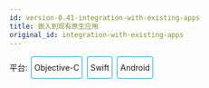 ```yaml
---
id: version-0.41-integration-with-existing-apps
title: 嵌入到现有原生应用
original_id: integration-with-existing-apps
---
```


<div class="integration-toggler">
<style>
.integration-toggler {
  margin-bottom: 10px;
}
.integration-toggler a {
  display: inline-block;
  padding: 10px 5px;
  margin: 2px;
  border: 1px solid #05A5D1;
  border-radius: 3px;
  text-decoration: none !important;
}
.display-platform-objc .integration-toggler .button-objc,
.display-platform-swift .integration-toggler .button-swift,
.display-platform-android .integration-toggler .button-android {
  background-color: #05A5D1;
  color: white;
}
.md-block { display: none; }
.md-block img { max-width:650px; }
.display-platform-objc .objc,
.display-platform-swift .swift,
.display-platform-android .android {
  display: block;
}
</style>
<span>平台:</span>
<a class="button-objc" onclick="display('platform', 'objc')">Objective-C</a>
<a class="button-swift" onclick="display('platform', 'swift')">Swift</a>
<a class="button-android" onclick="display('platform', 'android')">Android</a>
</div>
<div markdown class="md-block objc swift android">

## 核心概念

如果你正准备从头开始制作一个新的应用，那么 React Native 会是个非常好的选择。但如果你只想给现有的原生应用中添加一两个视图或是业务流程，React Native 也同样不在话下。只需简单几步，你就可以给原有应用加上新的基于 React Native 的特性、画面和视图等。

</div>
<div markdown class="md-block objc swift">

把 React Native 组件植入到 iOS 应用中有如下几个主要步骤：

1.  首先当然要了解你要植入的 React Native 组件。
2.  创建一个`Podfile`，在其中以`subspec`的形式填写所有你要植入的 React Native 的组件。
3.  创建 js 文件，编写 React Native 组件的 js 代码。
4.  添加一个事件处理函数，用于创建一个`RCTRootView`。这个`RCTRootView`正是用来承载你的 React Native 组件的，而且它必须对应你在`index.ios.js`中使用`AppRegistry`注册的模块名字。
5.  启动 React Native 的 Packager 服务，运行应用。
6.  根据需要添加更多 React Native 的组件。
7.  [调试](debugging.html)。
8.  准备[部署发布](running-on-device-ios.html) （比如可以利用`react-native-xcode.sh`脚本）。
9.  发布应用，升职加薪，走向人生巅峰！😘

</div>
<div markdown class="md-block android">

把 React Native 组件植入到 Android 应用中有如下几个主要步骤：

1.  首先当然要了解你要植入的 React Native 组件。
2.  在 Android 项目根目录中使用 npm 来安装`react-native` ，这样同时会创建一个`node_modules/`的目录。
3.  创建 js 文件，编写 React Native 组件的 js 代码。
4.  在`build.gradle`文件中添加`com.facebook.react:react-native:+`，以及一个指向`node_nodules/`目录中的`react-native`预编译库的`maven`路径。
5.  创建一个 React Native 专属的`Activity`，在其中再创建`ReactRootView`。
6.  启动 React Native 的 Packager 服务，运行应用。
7.  根据需要添加更多 React Native 的组件。
8.  在真机上[运行](running-on-device-android.html)、[调试](debugging.html)。
9.  [打包](signed-apk-android.html)。
10. 发布应用，升职加薪，走向人生巅峰！😘

</div>
<div markdown class="md-block objc swift android">

## 开发环境准备

</div>
<div markdown class="md-block android">

首先按照[开发环境搭建教程](getting-started.html)来安装 React Native 在安卓平台上所需的一切依赖软件（比如`npm`）。

</div>
<div markdown class="md-block objc swift">

### 基础环境

首先按照[开发环境搭建教程](getting-started.html)来安装 React Native 在 iOS 平台上所需的一切依赖软件（比如`npm`）。

### CocoaPods

[CocoaPods](http://cocoapods.org)是针对 iOS 和 Mac 开发的包管理工具。我们用它来把 React Native 框架的代码下载下来并添加到你当前的项目中。

```bash
$ sudo gem install cocoapods
```

> 从技术上来讲，我们完全可以跳过 CocoaPods，但是这样一来我们就需要手工来完成很多配置项。CocoaPods 可以帮我们完成这些繁琐的工作。

## 示例 App

</div>
<div markdown class="md-block objc">

在本教程中我们用于[示范的 app](https://github.com/JoelMarcey/iOS-2048)是一个[2048](https://en.wikipedia.org/wiki/2048_(video_game)类型的游戏。 下面是这个游戏还没有植入 React Native 时的主界面：

</div>
<div markdown class="md-block swift">

在本教程中我们用于[示范的 app](https://github.com/JoelMarcey/swift-2048)是一个[2048](https://en.wikipedia.org/wiki/2048_(video_game)类型的游戏。下面是这个游戏还没有植入React Native 时的主界面：

</div>
<div markdown class="md-block objc swift">

![Before RN Integration](img/react-native-existing-app-integration-ios-before.png)

## 依赖包

React Native 的植入过程同时需要 React 和 React Native 两个 node 依赖包。

### `package.json`

我们把具体的依赖包记录在`package.json`文件中。如果项目根目录中没有这个文件，那就自己创建一个。

> 对于一个典型的 React Native 项目来说，一般`package.json`和`index.ios.js`等文件会放在项目的根目录下。而 iOS 相关的原生代码会放在一个名为`ios/`的子目录中,这里也同时放着你的 Xcode 项目文件（`.xcodeproj`）。

下面是一个最简单的`package.json`的内容示例。

> 示例中的`version`字段没有太大意义（除非你要把你的项目发布到 npm 仓库）。`scripts`中是用于启动 packager 服务的命令。`dependencies`中的 react 和 react-native 的版本取决于你的具体需求。一般来说我们推荐使用最新版本。你可以使用`npm info react`和`npm info react-native`来查看当前的最新版本。另外，react-native 对 react 的版本有严格要求，高于或低于某个范围都不可以。本文无法在这里列出所有 react native 和对应的 react 版本要求，只能提醒读者先尝试执行 npm install，然后注意观察安装过程中的报错信息，例如`require react@某.某.某版本, but none was installed`，然后根据这样的提示，执行`npm i -S react@某.某.某版本`。

</div><div markdown class="md-block objc">

```bash
{
  "name": "NumberTileGame",
  "version": "0.0.1",
  "private": true,
  "scripts": {
    "start": "node node_modules/react-native/local-cli/cli.js start"
  },
  "dependencies": {
    "react": "15.4.1",
    "react-native": "0.39.2"
  }
}
```

</div><div markdown class="md-block swift">

```bash
{
  "name": "swift-2048",
  "version": "0.0.1",
  "private": true,
  "scripts": {
    "start": "node node_modules/react-native/local-cli/cli.js start"
  },
  "dependencies": {
    "react": "15.4.1",
    "react-native": "0.39.2"
  }
}
```

</div><div markdown class="md-block objc swift">

### 安装依赖包

使用 npm（node 包管理器，Node package manager）来安装 React 和 React Native 模块。这些模块会被安装到项目根目录下的`node_modules/`目录中。
在包含有 package.json 文件的目录（一般也就是项目根目录）中运行下列命令来安装：

```bash
$ npm install
```

## React Native 框架

React Native 框架整体是作为 node 模块安装到项目中的。下一步我们需要在 CocoaPods 的`Podfile`中指定我们所需要使用的组件。

### Subspecs

在你开始把 React Native 植入到你的应用中之前，首先要决定具体整合的是 React Native 框架中的哪些部分。而这就是`subspec`要做的工作。在创建`Podfile`文件的时候，需要指定具体安装哪些 React Native 的依赖库。所指定的每一个库就称为一个`subspec`。

可用的`subspec`都列在[`node_modules/react-native/React.podspec`](https://github.com/facebook/react-native/blob/master/React.podspec)中，基本都是按其功能命名的。一般来说你首先需要添加`Core`，这一`subspec`包含了必须的`AppRegistry`、`StyleSheet`、`View`以及其他的一些 React Native 核心库。如果你想使用 React Native 的`Text`库（即`<Text>`组件），那就需要添加`RCTText`的`subspec`。同理，`Image`需要加入`RCTImage`，等等。

#### Podfile

在 React 和 React Native 模块成功安装到`node_modules`目录之后，你就可以开始创建`Podfile`以便选择所需的组件安装到应用中。

创建`Podfile`的最简单的方式就是在 iOS 原生代码所在的目录中使用 CocoaPods 的`init`命令：

```bash
## 在iOS原生代码所在的目录中（也就是`.xcodeproj`文件所在的目录）执行：
$ pod init
```

`Podfile`会创建在执行命令的目录中。你需要调整其内容以满足你的植入需求。调整后的`Podfile`的内容看起来类似下面这样：

</div><div markdown class="md-block objc">

```
# target的名字一般与你的项目名字相同
target 'NumberTileGame' do

  # 'node_modules'目录一般位于根目录中
  # 但是如果你的结构不同，那你就要根据实际路径修改下面的`:path`
  pod 'React', :path => '../node_modules/react-native', :subspecs => [
    'Core',
    'RCTText',
    'RCTNetwork',
    'RCTWebSocket', # 这个模块是用于调试功能的
    # 在这里继续添加你所需要的模块
  ]

end
```

</div><div markdown class="md-block swift">

```
source 'https://github.com/CocoaPods/Specs.git'

# 对于Swift应用来说下面两句是必须的
platform :ios, '8.0'
use_frameworks!

# target的名字一般与你的项目名字相同
target 'swift-2048' do

  # 'node_modules'目录一般位于根目录中
  # 但是如果你的结构不同，那你就要根据实际路径修改下面的`:path`
  pod 'React', :path => '../node_modules/react-native', :subspecs => [
    'Core',
    'RCTText',
    'RCTNetwork',
    'RCTWebSocket', # 这个模块是用于调试功能的
    # 在这里继续添加你所需要的模块
  ]

end
```

</div><div markdown class="md-block objc swift">

#### Pod 安装

创建好了`Podfile`后，就可以开始安装 React Native 的 pod 包了。

```bash
$ pod install
```

然后你应该可以看到类似下面的输出(译注：同样由于众所周知的网络原因，pod install 的过程在国内非常不顺利，请自行配备稳定的翻墙工具，或是尝试一些[镜像源](https://www.baidu.com/s?ie=utf-8&f=3&rsv_bp=1&ch=2&tn=98010089_dg&wd=cocoapods%20%E9%95%9C%E5%83%8F&oq=cocoapods%E9%95%9C%E5%83%8F&rsv_pq=8fe4602600052d40&rsv_t=5d9fNEvNrqwcBS3rvMCKw0Cc%2FoW6XdW%2Bm4zks2nF3BxZ6cyWtJx1g%2F39Id6cUzeRTLM&rqlang=cn&rsv_enter=0&inputT=809&rsv_sug3=9&rsv_sug1=7&rsv_sug7=100&prefixsug=cocoapods%20%E9%95%9C%E5%83%8F&rsp=0&rsv_sug4=1010))：

```bash
Analyzing dependencies
Fetching podspec for `React` from `../node_modules/react-native`
Downloading dependencies
Installing React (0.26.0)
Generating Pods project
Integrating client project
Sending stats
Pod installation complete! There are 3 dependencies from the Podfile and 1 total pod installed.
```

</div><div markdown class="md-block swift">

> 如果你看到类似"_The `swift-2048 [Debug]` target overrides the `FRAMEWORK_SEARCH_PATHS` build setting defined in `Pods/Target Support Files/Pods-swift-2048/Pods-swift-2048.debug.xcconfig`. This can lead to problems with the CocoaPods installation_"的警告，请查看 Xcode 的`Build Settings`中的`Framework Search Paths`选项，确保其中的`Debug`和`Release`都只包含`$(inherited)`。

</div><div markdown class="md-block objc swift">

## 代码集成

现在我们已经准备好了所有依赖，可以开始着手修改原生代码来把 React Native 真正植入到应用中了。在我们的 2048 示例中，首先尝试添加一个显示有"High Score"（得分排行榜）的 React Native 页面。

### React Native 组件

我们首先要写的是"High Score"（得分排行榜）的 JavaScript 端的代码。

#### 创建一个`index.ios.js`文件

首先创建一个空的`index.ios.js`文件。一般来说我们把它放置在项目根目录下。

> `index.ios.js`是 React Native 应用在 iOS 上的入口文件。而且它是不可或缺的！它可以是个很简单的文件，简单到可以只包含一行`require/import`导入语句。本教程中为了简单示范，把全部的代码都写到了`index.ios.js`里（当然实际开发中我们并不推荐这样做）。

```bash
# 在项目根目录执行以下命令创建文件：
$ touch index.ios.js
```

#### 添加你自己的 React Native 代码

在`index.ios.js`中添加你自己的组件。这里我们只是简单的添加一个`<Text>`组件，然后用一个带有样式的`<View>`组件把它包起来。

```js
"use strict";

import React from "react";
import { AppRegistry, StyleSheet, Text, View } from "react-native";

class RNHighScores extends React.Component {
  render() {
    var contents = this.props["scores"].map(score => (
      <Text key={score.name}>
        {score.name}:{score.value}
        {"\n"}
      </Text>
    ));
    return (
      <View style={styles.container}>
        <Text style={styles.highScoresTitle}>2048 High Scores!</Text>
        <Text style={styles.scores}>{contents}</Text>
      </View>
    );
  }
}

const styles = StyleSheet.create({
  container: {
    flex: 1,
    justifyContent: "center",
    alignItems: "center",
    backgroundColor: "#FFFFFF"
  },
  highScoresTitle: {
    fontSize: 20,
    textAlign: "center",
    margin: 10
  },
  scores: {
    textAlign: "center",
    color: "#333333",
    marginBottom: 5
  }
});

// 整体js模块的名称
AppRegistry.registerComponent("RNHighScores", () => RNHighScores);
```

> `RNHighScores`是整体 js 模块（即你所有的 js 代码）的名称。你在 iOS 原生代码中添加 React Native 视图时会用到这个名称。

## The Magic: `RCTRootView`

现在我们已经在`index.ios.js`中创建了 React Native 组件，下一步就是把这个组件添加给一个新的或已有的`ViewController`。 The easiest path to take is to optionally create an event path to your component and then add that component to an existing `ViewController`.

We will tie our React Native component with a new native view in the `ViewController` that will actually host it called `RCTRootView` .

### Create an Event Path

You can add a new link on the main game menu to go to the "High Score" React Native page.

![Event Path](img/react-native-add-react-native-integration-link.png)

#### 事件处理

We will now add an event handler from the menu link. A method will be added to the main `ViewController` of your application. This is where `RCTRootView` comes into play.

When you build a React Native application, you use the React Native packager to create an `index.ios.bundle` that will be served by the React Native server. Inside `index.ios.bundle` will be our `RNHighScore` module. So, we need to point our `RCTRootView` to the location of the `index.ios.bundle` resource (via `NSURL`) and tie it to the module.

We will, for debugging purposes, log that the event handler was invoked. Then, we will create a string with the location of our React Native code that exists inside the `index.ios.bundle`. Finally, we will create the main `RCTRootView`. Notice how we provide `RNHighScores` as the `moduleName` that we created [above](#the-react-native-component) when writing the code for our React Native component.

</div><div markdown class="md-block objc">

首先导入`RCTRootView`的头文件。

```
#import "RCTRootView.h"
```

> 这里的`initialProperties` are here for illustration purposes so we have some data for our high score screen. In our React Native component, we will use `this.props` to get access to that data.

```
- (IBAction)highScoreButtonPressed:(id)sender {
    NSLog(@"High Score Button Pressed");
    NSURL *jsCodeLocation = [NSURL
                             URLWithString:@"http://localhost:8081/index.ios.bundle?platform=ios"];
    RCTRootView *rootView =
      [[RCTRootView alloc] initWithBundleURL : jsCodeLocation
                           moduleName        : @"RNHighScores"
                           initialProperties :
                             @{
                               @"scores" : @[
                                 @{
                                   @"name" : @"Alex",
                                   @"value": @"42"
                                  },
                                 @{
                                   @"name" : @"Joel",
                                   @"value": @"10"
                                 }
                               ]
                             }
                           launchOptions    : nil];
    UIViewController *vc = [[UIViewController alloc] init];
    vc.view = rootView;
    [self presentViewController:vc animated:YES completion:nil];
}
```

> Note that `RCTRootView initWithURL` starts up a new JSC VM. To save resources and simplify the communication between RN views in different parts of your native app, you can have multiple views powered by React Native that are associated with a single JS runtime. To do that, instead of using `[RCTRootView alloc] initWithURL`, use [`RCTBridge initWithBundleURL`](https://github.com/facebook/react-native/blob/master/React/Base/RCTBridge.h#L93) to create a bridge and then use `RCTRootView initWithBridge`.

</div><div markdown class="md-block swift">

首先`import`导入`React`库。

```
import React
```

> The `initialProperties` are here for illustration purposes so we have some data for our high score screen. In our React Native component, we will use `this.props` to get access to that data.

```
@IBAction func highScoreButtonTapped(sender : UIButton) {
  NSLog("Hello")
  let jsCodeLocation = URL(string: "http://localhost:8081/index.ios.bundle?platform=ios")
  let mockData:NSDictionary = ["scores":
      [
          ["name":"Alex", "value":"42"],
          ["name":"Joel", "value":"10"]
      ]
  ]

  let rootView = RCTRootView(
      bundleURL: jsCodeLocation,
      moduleName: "RNHighScores",
      initialProperties: mockData as [NSObject : AnyObject],
      launchOptions: nil
  )
  let vc = UIViewController()
  vc.view = rootView
  self.present(vc, animated: true, completion: nil)
}
```

> 注意`RCTRootView bundleURL` starts up a new JSC VM. To save resources and simplify the communication between RN views in different parts of your native app, you can have multiple views powered by React Native that are associated with a single JS runtime. To do that, instead of using `RCTRootView bundleURL`, use [`RCTBridge initWithBundleURL`](https://github.com/facebook/react-native/blob/master/React/Base/RCTBridge.h#L93) to create a bridge and then use `RCTRootView initWithBridge`.

</div><div markdown class="md-block objc">

> When moving your app to production, the `NSURL` can point to a pre-bundled file on disk via something like `[[NSBundle mainBundle] URLForResource:@"main" withExtension:@"jsbundle"];`. You can use the `react-native-xcode.sh` script in `node_modules/react-native/packager/` to generate that pre-bundled file.

</div><div markdown class="md-block swift">

> When moving your app to production, the `NSURL` can point to a pre-bundled file on disk via something like `let mainBundle = NSBundle(URLForResource: "main" withExtension:"jsbundle")`. You can use the `react-native-xcode.sh` script in `node_modules/react-native/packager/` to generate that pre-bundled file.

</div><div markdown class="md-block objc swift">

#### Wire Up

Wire up the new link in the main menu to the newly added event handler method.

![Event Path](img/react-native-add-react-native-integration-wire-up.png)

> One of the easier ways to do this is to open the view in the storyboard and right click on the new link. Select something such as the `Touch Up Inside` event, drag that to the storyboard and then select the created method from the list provided.

## 测试植入结果

You have now done all the basic steps to integrate React Native with your current application. Now we will start the React Native packager to build the `index.ios.bundle` packager and the server running on `localhost` to serve it.

### App Transport Security

Apple has blocked implicit cleartext HTTP resource loading. So we need to add the following our project's `Info.plist` (or equivalent) file.

```xml
<key>NSAppTransportSecurity</key>
<dict>
    <key>NSExceptionDomains</key>
    <dict>
        <key>localhost</key>
        <dict>
            <key>NSTemporaryExceptionAllowsInsecureHTTPLoads</key>
            <true/>
        </dict>
    </dict>
</dict>
```

### 运行 Packager

```bash
# From the root of your project, where the `node_modules` directory is located.
$ npm start
```

### 运行应用

如果你使用的是 Xcode，那么照常编译和运行应用即可。如果你没有使用 Xcode（但是你仍然必须安装 Xcode），则可以在命令行中使用以下命令来运行应用：

```bash
# 在项目的根目录中执行：
$ react-native run-ios
```

In our sample application, you should see the link to the "High Scores" and then when you click on that you will see the rendering of your React Native component.

Here is the _native_ application home screen:

![Home Screen](img/react-native-add-react-native-integration-example-home-screen.png)

Here is the _React Native_ high score screen:

![High Scores](img/react-native-add-react-native-integration-example-high-scores.png)

> If you are getting module resolution issues when running your application please see [this GitHub issue](https://github.com/facebook/react-native/issues/4968) for information and possible resolution. [This comment](https://github.com/facebook/react-native/issues/4968#issuecomment-220941717) seemed to be the latest possible resolution.

### 看一下完整的代码变更

</div><div markdown class="md-block objc">

你可以在这个[GitHub 提交记录](https://github.com/JoelMarcey/iOS-2048/commit/9ae70c7cdd53eb59f5f7c7daab382b0300ed3585)里查看一次完整的植入过程具体有哪些代码/文件变更。

</div><div markdown class="md-block swift">

你可以在这个[GitHub 提交记录](https://github.com/JoelMarcey/swift-2048/commit/13272a31ee6dd46dc68b1dcf4eaf16c1a10f5229)里查看一次完整的植入过程具体有哪些代码/文件变更。

</div><div markdown class="md-block android">

## 在应用中添加 JS 代码

在项目的根目录中运行：

    $ npm init
    $ npm install --save react react-native
    $ curl -o .flowconfig https://raw.githubusercontent.com/facebook/react-native/master/.flowconfig

`npm init`创建了一个空的 node 模块（其实就是创建了一个 package.json 描述文件），而`npm install`则创建了 node_modules 目录并把 react 和 react-native 下载到了其中。至于第三步 curl 命令，其实质是`下载`.flowconfig 配置文件，这个文件用于约束 js 代码的写法。这一步非必需，可跳过。下面我们打开新创建的`package.json`文件，然后在其`scripts`字段中加入:

    "start": "node node_modules/react-native/local-cli/cli.js start"

现在你的`package.json`内容应该类似这样：

```bash
{
  "name": "NumberTileGame",
  "version": "0.0.1",
  "private": true,
  "scripts": {
    "start": "node node_modules/react-native/local-cli/cli.js start"
  },
  "dependencies": {
    "react": "15.4.1",
    "react-native": "0.39.2"
  }
}
```

> 示例中的`version`字段没有太大意义（除非你要把你的项目发布到 npm 仓库）。`scripts`中是用于启动 packager 服务的命令。`dependencies`中的 react 和 react-native 的版本取决于你的具体需求。一般来说我们推荐使用最新版本。你可以使用`npm info react`和`npm info react-native`来查看当前的最新版本。另外，react-native 对 react 的版本有严格要求，高于或低于某个范围都不可以。本文无法在这里列出所有 react native 和对应的 react 版本要求，只能提醒读者先尝试执行 npm install，然后注意观察安装过程中的报错信息，例如`require react@某.某.某版本, but none was installed`，然后根据这样的提示，执行`npm i -S react@某.某.某版本`。

接下来在项目根目录中创建`index.android.js`文件，然后将下面的代码复制粘贴进来：

```js
"use strict";

import React from "react";
import { AppRegistry, StyleSheet, Text, View } from "react-native";

class HelloWorld extends React.Component {
  render() {
    return (
      <View style={styles.container}>
        <Text style={styles.hello}>Hello, World</Text>
      </View>
    );
  }
}
var styles = StyleSheet.create({
  container: {
    flex: 1,
    justifyContent: "center"
  },
  hello: {
    fontSize: 20,
    textAlign: "center",
    margin: 10
  }
});

AppRegistry.registerComponent("HelloWorld", () => HelloWorld);
```

## 准备工作

在你的 app 中 `build.gradle` 文件中添加 React Native 依赖:

```
 dependencies {
     ...
     compile "com.facebook.react:react-native:+" // From node_modules.
 }
```

> 你想要指定构建时的 React Native 版本，请用 `npm` 已下载的本地 React Native 的版本号替换 `+` 。

在项目的 `build.gradle` 文件中为 React Native 添加一个 maven 依赖的入口，必须写在 "allprojects" 代码块中:

```
allprojects {
    repositories {
        ...
        maven {
            // All of React Native (JS, Android binaries) is installed from npm
            url "$rootDir/../node_modules/react-native/android"
        }
    }
    ...
}
```

> 确保依赖路径的正确！以免在 Android Studio 运行 Gradle 同步构建时抛出 “Failed to resolve: com.facebook.react:react-native:0.x.x" 异常。

接着，在 `AndroidManifest.xml` 清单文件中声明网络权限:

    <uses-permission android:name="android.permission.INTERNET" />

如果需要访问 `DevSettingsActivity` 界面，也需要在 `AndroidManifest.xml` 中声明:

    <activity android:name="com.facebook.react.devsupport.DevSettingsActivity" />

This is only really used in dev mode when reloading JavaScript from the development server, so you can strip this in release builds if you need to.

## 添加原生代码

想要通过原生代码调用 React Native ，就像这样，我们需要在一个 `Activity` 中创建一个 `ReactRootView` 对象，将它关联一个 React application 并设为界面的主视图。

> 如果你想在安卓 5.0 以下的系统上运行，请用 `com.android.support:appcompat` 包中的 `AppCompatActivity` 代替 `Activity` 。

```java
public class MyReactActivity extends Activity implements DefaultHardwareBackBtnHandler {
    private ReactRootView mReactRootView;
    private ReactInstanceManager mReactInstanceManager;

    @Override
    protected void onCreate(Bundle savedInstanceState) {
        super.onCreate(savedInstanceState);

        mReactRootView = new ReactRootView(this);
        mReactInstanceManager = ReactInstanceManager.builder()
                .setApplication(getApplication())
                .setBundleAssetName("index.android.bundle")
                .setJSMainModuleName("index.android")
                .addPackage(new MainReactPackage())
                .setUseDeveloperSupport(BuildConfig.DEBUG)
                .setInitialLifecycleState(LifecycleState.RESUMED)
                .build();

        // 注意这里的HelloWorld必须对应“index.android.js”中的
        // “AppRegistry.registerComponent()”的第一个参数
        mReactRootView.startReactApplication(mReactInstanceManager, "HelloWorld", null);

        setContentView(mReactRootView);
    }

    @Override
    public void invokeDefaultOnBackPressed() {
        super.onBackPressed();
    }
}
```

> 如果你的项目名字不是叫“HelloWorld”，则需要将“index.android.js”中的“AppRegistry.registerComponent()”方法中的第一个参数替换为对应的名字。

如果你使用的是 Android Studio , 请用 `Alt + Enter` 为 MyReactActivity 类导包。当你使用了不止一个 `...facebook...` 包时，请谨慎选择要导入的类。

我们需要把 `MyReactActivity` 的主题设定为 `Theme.AppCompat.Light.NoActionBar` ，因为里面有许多组件都使用了这一主题。

```xml
<activity
  android:name=".MyReactActivity"
  android:label="@string/app_name"
  android:theme="@style/Theme.AppCompat.Light.NoActionBar">
</activity>
```

> A `ReactInstanceManager` can be shared amongst multiple activities and/or fragments. You will want to make your own `ReactFragment` or `ReactActivity` and have a singleton _holder_ that holds a `ReactInstanceManager`. When you need the `ReactInstanceManager` (e.g., to hook up the `ReactInstanceManager` to the lifecycle of those Activities or Fragments) use the one provided by the singleton.

Next, we need to pass some activity lifecycle callbacks down to the `ReactInstanceManager`:

```java
@Override
protected void onPause() {
    super.onPause();

    if (mReactInstanceManager != null) {
        mReactInstanceManager.onHostPause(this);
    }
}

@Override
protected void onResume() {
    super.onResume();

    if (mReactInstanceManager != null) {
        mReactInstanceManager.onHostResume(this, this);
    }
}

@Override
protected void onDestroy() {
    super.onDestroy();

    if (mReactInstanceManager != null) {
        mReactInstanceManager.onHostDestroy();
    }
}
```

We also need to pass back button events to React Native:

```java
@Override
 public void onBackPressed() {
    if (mReactInstanceManager != null) {
        mReactInstanceManager.onBackPressed();
    } else {
        super.onBackPressed();
    }
}
```

This allows JavaScript to control what happens when the user presses the hardware back button (e.g. to implement navigation). When JavaScript doesn't handle a back press, your `invokeDefaultOnBackPressed` method will be called. By default this simply finishes your `Activity`.

Finally, we need to hook up the dev menu. By default, this is activated by (rage) shaking the device, but this is not very useful in emulators. So we make it show when you press the hardware menu button (use `Ctrl + M` if you're using Android Studio emulator):

```java
@Override
public boolean onKeyUp(int keyCode, KeyEvent event) {
    if (keyCode == KeyEvent.KEYCODE_MENU && mReactInstanceManager != null) {
        mReactInstanceManager.showDevOptionsDialog();
        return true;
    }
    return super.onKeyUp(keyCode, event);
}
```

现在 activity 已就绪，可以运行一些 JavaScript 代码了。

### 配置权限以便开发中的红屏错误能正确显示

If your app is targeting the Android `API level 23` or greater, make sure you have the `overlay` permission enabled for the development build. You can check it with `Settings.canDrawOverlays(this);`. This is required in dev builds because react native development errors must be displayed above all the other windows. Due to the new permissions system introduced in the API level 23, the user needs to approve it. This can be acheived by adding the following code to the Activity file in the onCreate() method. OVERLAY_PERMISSION_REQ_CODE is a field of the class which would be responsible for passing the result back to the Activity.

```java
if (Build.VERSION.SDK_INT >= Build.VERSION_CODES.M) {
    if (!Settings.canDrawOverlays(this)) {
        Intent intent = new Intent(Settings.ACTION_MANAGE_OVERLAY_PERMISSION,
                                   Uri.parse("package:" + getPackageName()));
        startActivityForResult(intent, OVERLAY_PERMISSION_REQ_CODE);
    }
}
```

Finally, the `onActivityResult()` method (as shown in the code below) has to be overridden to handle the permission Accepted or Denied cases for consistent UX.

```java
@Override
protected void onActivityResult(int requestCode, int resultCode, Intent data) {
    if (requestCode == OVERLAY_PERMISSION_REQ_CODE) {
        if (Build.VERSION.SDK_INT >= Build.VERSION_CODES.M) {
            if (!Settings.canDrawOverlays(this)) {
                // SYSTEM_ALERT_WINDOW permission not granted...
            }
        }
    }
}
```

## 运行你的应用

运行应用首先需要启动开发服务器（Packager）。你只需在项目根目录中执行以下命令即可：

    $ npm start

Now build and run your Android app as normal (`./gradlew installDebug` from command-line; in Android Studio just create debug build as usual).

> If you are using Android Studio for your builds and not the Gradle Wrapper directly, make sure you install [watchman](https://facebook.github.io/watchman/) before running `npm start`. It will prevent the packager from crashing due to conflicts between Android Studio and the React Native packager.

Once you reach your React-powered activity inside the app, it should load the JavaScript code from the development server and display:

![Screenshot](img/EmbeddedAppAndroid.png)

## 在 Android Studio 中打包

你也可以使用 Android Studio 来打包！You can use Android Studio to create your release builds too! It’s as easy as creating release builds of your previously-existing native Android app. There’s just one additional step, which you’ll have to do before every release build. You need to execute the following to create a React Native bundle, which’ll be included with your native Android app:

    $ react-native bundle --platform android --dev false --entry-file index.android.js --bundle-output android/com/your-company-name/app-package-name/src/main/assets/index.android.bundle --assets-dest android/com/your-company-name/app-package-name/src/main/res/

Don’t forget to replace the paths with correct ones and create the assets folder if it doesn’t exist!

Now just create a release build of your native app from within Android Studio as usual and you should be good to go!

</div>
<script>
window.display = function (type, value) {
  var container = document.querySelector('.md-block').parentNode;
  container.className = 'display-' + type + '-' + value + ' ' +
    container.className.replace(RegExp('display-' + type + '-[a-z]+ ?'), '');
}
// If we are coming to the page with a hash in it (i.e. from a search, for example), try to get
// us as close as possible to the correct platform and dev os using the hashtag and block walk up.
var foundHash = false;
if (window.location.hash !== '' && window.location.hash !== 'content') { // content is default
  var hashLinks = document.querySelectorAll('a.hash-link');
  for (var i = 0; i < hashLinks.length && !foundHash; ++i) {
    if (hashLinks[i].hash === window.location.hash) {
      var parent = hashLinks[i].parentElement;
      while (parent) {
        if (parent.tagName === 'BLOCK') {
          var targetPlatform = null;
          // Could be more than one target platform, but just choose some sort of order
          // of priority here.
          // Target Platform
          if (parent.className.indexOf('objc') > -1) {
            targetPlatform = 'objc';
          } else if (parent.className.indexOf('swift') > -1) {
            targetPlatform = 'swift';
          } else if (parent.className.indexOf('android') > -1) {
            targetPlatform = 'android';
          } else {
            break; // assume we don't have anything.
          }
          // We would have broken out if both targetPlatform and devOS hadn't been filled.
          display('platform', targetPlatform);
          foundHash = true;
          break;
        }
        parent = parent.parentElement;
      }
    }
  }
}
// Do the default if there is no matching hash
if (!foundHash) {
  var isMac = navigator.platform === 'MacIntel';
  display('platform', isMac ? 'objc' : 'android');
}
</script>
